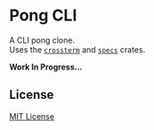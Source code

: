 # Pong CLI
A CLI pong clone.  
Uses the [`crossterm`][crossterm] and [`specs`][specs] crates.

__Work In Progress...__

## License
[MIT License][mit]

[mit]:       https://github.com/Noah2610/pong-cli/blob/master/LICENSE
[crossterm]: https://github.com/crossterm-rs/crossterm
[specs]:     https://github.com/amethyst/specs
